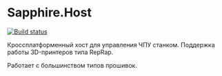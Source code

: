 # Sapphire.Host
[![Build status](https://ci.appveyor.com/api/projects/status/jey5pvb5e1ekf86d?svg=true)](https://ci.appveyor.com/project/rus-bit/sapphire-host)


Кроссплатформенный хост для управления ЧПУ станком.
Поддержка работы  3D-принтеров типа RepRap.

Работает с большинством типов прошивок.


